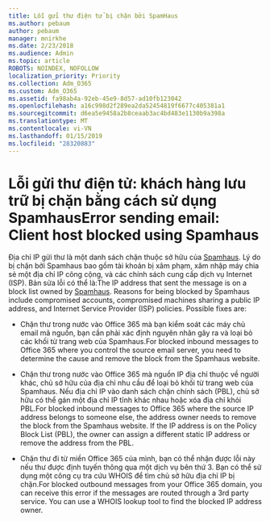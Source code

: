 ```yaml
---
title: Lỗi gửi thư điện tử bị chặn bởi SpamHaus
ms.author: pebaum
author: pebaum
manager: mnirkhe
ms.date: 2/23/2018
ms.audience: Admin
ms.topic: article
ROBOTS: NOINDEX, NOFOLLOW
localization_priority: Priority
ms.collection: Adm_O365
ms.custom: Adm_O365
ms.assetid: fa98ab4a-92eb-45e9-8d57-ad10fb123042
ms.openlocfilehash: a16c998d2f289ea2da52454819f6677c405381a1
ms.sourcegitcommit: d6ea5e9458a2b8ceaab3ac4bd483e1130b9a398a
ms.translationtype: MT
ms.contentlocale: vi-VN
ms.lasthandoff: 01/15/2019
ms.locfileid: "28320883"
---
```

# <a name="error-sending-email-client-host-blocked-using-spamhaus"></a><span data-ttu-id="5ced7-102">Lỗi gửi thư điện tử: khách hàng lưu trữ bị chặn bằng cách sử dụng Spamhaus</span><span class="sxs-lookup"><span data-stu-id="5ced7-102">Error sending email: Client host blocked using Spamhaus</span></span>

<span data-ttu-id="5ced7-p101">Địa chỉ IP gửi thư là một danh sách chặn thuộc sở hữu của [Spamhaus](https://go.microsoft.com/fwlink/p/?linkid=123245). Lý do bị chặn bởi Spamhaus bao gồm tài khoản bị xâm phạm, xâm nhập máy chia sẻ một địa chỉ IP công cộng, và các chính sách cung cấp dịch vụ Internet (ISP). Bản sửa lỗi có thể là:</span><span class="sxs-lookup"><span data-stu-id="5ced7-p101">The IP address that sent the message is on a block list owned by [Spamhaus](https://go.microsoft.com/fwlink/p/?linkid=123245). Reasons for being blocked by Spamhaus include compromised accounts, compromised machines sharing a public IP address, and Internet Service Provider (ISP) policies. Possible fixes are:</span></span>
  
- <span data-ttu-id="5ced7-106">Chặn thư trong nước vào Office 365 mà bạn kiểm soát các máy chủ email mã nguồn, bạn cần phải xác định nguyên nhân gây ra và loại bỏ các khối từ trang web của Spamhaus.</span><span class="sxs-lookup"><span data-stu-id="5ced7-106">For blocked inbound messages to Office 365 where you control the source email server, you need to determine the cause and remove the block from the Spamhaus website.</span></span>
    
- <span data-ttu-id="5ced7-p102">Chặn thư trong nước vào Office 365 mà nguồn IP địa chỉ thuộc về người khác, chủ sở hữu của địa chỉ nhu cầu để loại bỏ khối từ trang web của Spamhaus. Nếu địa chỉ IP vào danh sách chặn chính sách (PBL), chủ sở hữu có thể gán một địa chỉ IP tĩnh khác nhau hoặc xóa địa chỉ khỏi PBL.</span><span class="sxs-lookup"><span data-stu-id="5ced7-p102">For blocked inbound messages to Office 365 where the source IP address belongs to someone else, the address owner needs to remove the block from the Spamhaus website. If the IP address is on the Policy Block List (PBL), the owner can assign a different static IP address or remove the address from the PBL.</span></span>
    
- <span data-ttu-id="5ced7-p103">Chặn thư đi từ miền Office 365 của mình, bạn có thể nhận được lỗi này nếu thư được định tuyến thông qua một dịch vụ bên thứ 3. Bạn có thể sử dụng một công cụ tra cứu WHOIS để tìm chủ sở hữu địa chỉ IP bị chặn.</span><span class="sxs-lookup"><span data-stu-id="5ced7-p103">For blocked outbound messages from your Office 365 domain, you can receive this error if the messages are routed through a 3rd party service. You can use a WHOIS lookup tool to find the blocked IP address owner.</span></span>
    

